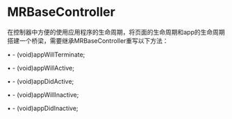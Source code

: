 # MRBaseController

在控制器中方便的使用应用程序的生命周期，将页面的生命周期和app的生命周期搭建一个桥梁，需要继承MRBaseController重写以下方法：

• - (void)appWillTerminate;

• - (void)appWillActive;

• - (void)appDidActive;

• - (void)appWillInactive;

• - (void)appDidInactive;
